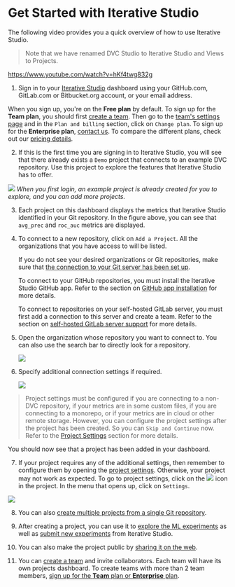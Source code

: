 # Get Started with Iterative Studio

The following video provides you a quick overview of how to use Iterative
Studio.

> Note that we have renamed DVC Studio to Iterative Studio and Views to
> Projects.

https://www.youtube.com/watch?v=hKf4twg832g

1. Sign in to your [Iterative Studio](https://studio.iterative.ai/) dashboard
   using your GitHub.com, GitLab.com or Bitbucket.org account, or your email
   address.

<admon type="info">

When you sign up, you're on the **Free plan** by default. To sign up for the
**Team plan**, you should first [create a team](/doc/studio/user-guide/teams).
Then go to the [team's settings page](/doc/studio/user-guide/teams#settings) and
in the `Plan and billing` section, click on `Change plan`. To sign up for the
**Enterprise plan**,
[contact us](https://calendly.com/gtm-2/studio-introduction). To compare the
different plans, check out our
[pricing details](https://studio.iterative.ai/pricing).

</admon>

2. If this is the first time you are signing in to Iterative Studio, you will
   see that there already exists a `Demo` project that connects to an example
   DVC repository. Use this project to explore the features that Iterative
   Studio has to offer.

![](https://static.iterative.ai/img/studio/login_home_v3.png) _When you first
login, an example project is already created for you to explore, and you can add
more projects._

3. Each project on this dashboard displays the metrics that Iterative Studio
   identified in your Git repository. In the figure above, you can see that
   `avg_prec` and `roc_auc` metrics are displayed.

4. To connect to a new repository, click on `Add a Project`. All the
   organizations that you have access to will be listed.

    <admon type="info">

   If you do not see your desired organizations or Git repositories, make sure
   that
   [the connection to your Git server has been set up](/doc/studio/user-guide/account-management#git-integrations).

   To connect to your GitHub repositories, you must install the Iterative Studio
   GitHub app. Refer to the section on
   [GitHub app installation](/doc/studio/user-guide/install-github-app) for more
   details.

   To connect to repositories on your self-hosted GitLab server, you must first
   add a connection to this server and create a team. Refer to the section on
   [self-hosted GitLab server support](/doc/studio/user-guide/install-github-app)
   for more details.

    </admon>

5. Open the organization whose repository you want to connect to. You can also
   use the search bar to directly look for a repository.

   ![](https://static.iterative.ai/img/studio/select_repo_v3.png)

6. Specify additional connection settings if required.

   ![](https://static.iterative.ai/img/studio/project_settings.png)

> Project settings must be configured if you are connecting to a non-DVC
> repository, if your metrics are in some custom files, if you are connecting to
> a monorepo, or if your metrics are in cloud or other remote storage. However,
> you can configure the project settings after the project has been created. So
> you can `Skip and Continue` now. Refer to the [Project Settings] section for
> more details.

You should now see that a project has been added in your dashboard.

7. If your project requires any of the additional settings, then remember to
   configure them by opening the [project settings]. Otherwise, your project may
   not work as expected. To go to project settings, click on the
   ![](https://static.iterative.ai/img/studio/view_open_settings_icon.png) icon
   in the project. In the menu that opens up, click on `Settings`.

![](https://static.iterative.ai/img/studio/project_open_settings.png)

8. You can also [create multiple projects from a single Git repository].

9. After creating a project, you can use it to [explore the ML experiments] as
   well as [submit new experiments] from Iterative Studio.

10. You can also make the project public by [sharing it on the web].

11. You can [create a team] and invite collaborators. Each team will have its
    own projects dashboard. To create teams with more than 2 team members, [sign
    up for the **Team** plan or **Enterprise** plan].

[project settings]: /doc/studio/user-guide/projects#configure-a-project
[create multiple projects from a single git repository]:
  /doc/studio/user-guide/projects#create-multiple-projects-from-a-single-git-repository
[explore the ml experiments]:
  /doc/studio/user-guide/ml-experiments/explore-ml-experiments
[submit new experiments]: /doc/studio/user-guide/ml-experiments/run-experiments
[sharing it on the web]: /doc/studio/user-guide/projects#sharing
[create a team]: /doc/studio/user-guide/teams
[sign up for the **team** plan or **enterprise** plan]:
  /doc/studio/user-guide/change-team-plan-and-size
